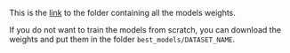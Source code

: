 This is the [link](https://www.dropbox.com/scl/fo/eji2pow5snp92rtenq82s/h?rlkey=7iroh11mvxfm1gk51fyygrxqh&dl=0)
to the folder containing all the models weights.

If you do not want to train the models from scratch,
you can download the weights and put them in the folder `best_models/DATASET_NAME`.